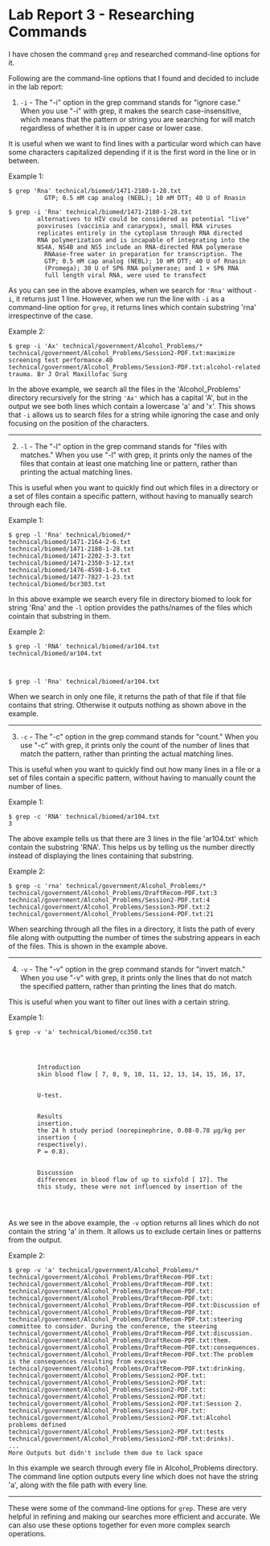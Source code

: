 # Lab Report 3 - Researching Commands

I have chosen the command `grep` and researched command-line options for it.

Following are the command-line options that I found and decided to include in the lab report:
1) `-i` - The "-i" option in the grep command stands for "ignore case." When you use "-i" with grep, it makes the search case-insensitive, which means that the pattern or string you are searching for will match regardless of whether it is in upper case or lower case.

It is useful when we want to find lines with a particular word which can have some characters capitalized depending if it is the first word in the line or in between.

Example 1:
```
$ grep 'Rna' technical/biomed/1471-2180-1-28.txt
          GTP; 0.5 mM cap analog (NEBL); 10 mM DTT; 40 U of Rnasin
          
$ grep -i 'Rna' technical/biomed/1471-2180-1-28.txt
        alternatives to HIV could be considered as potential "live"
        poxviruses (vaccinia and canarypox), small RNA viruses
        replicates entirely in the cytoplasm through RNA directed
        RNA polymerization and is incapable of integrating into the
        NS4A, NS4B and NS5 include an RNA-directed RNA polymerase
          RNAase-free water in preparation for transcription. The
          GTP; 0.5 mM cap analog (NEBL); 10 mM DTT; 40 U of Rnasin
          (Promega); 30 U of SP6 RNA polymerase; and 1 × SP6 RNA
          full length viral RNA, were used to transfect
```
As you can see in the above examples, when we search for `'Rna'` without `-i`, it returns just 1 line. However, when we run the line with `-i` as a command-line option for `grep`, it returns lines which contain substring 'rna' irrespectinve of the case. 

Example 2:
```
$ grep -i 'Ax' technical/government/Alcohol_Problems/*
technical/government/Alcohol_Problems/Session2-PDF.txt:maximize screening test performance.40
technical/government/Alcohol_Problems/Session3-PDF.txt:alcohol-related trauma. Br J Oral Maxillofac Surg
```
In the above example, we search all the files in the 'Alcohol_Problems' directory recursively for the string `'Ax'` which has a capital 'A', but in the output we see both lines which contain a lowercase 'a' and 'x'. This shows that `-i` allows us to search files for a string while ignoring the case and only focusing on the position of the characters.

***

2) `-l` - The "-l" option in the grep command stands for "files with matches." When you use "-l" with grep, it prints only the names of the files that contain at least one matching line or pattern, rather than printing the actual matching lines.

This is useful when you want to quickly find out which files in a directory or a set of files contain a specific pattern, without having to manually search through each file.

Example 1:
```
$ grep -l 'Rna' technical/biomed/*
technical/biomed/1471-2164-2-6.txt
technical/biomed/1471-2180-1-28.txt
technical/biomed/1471-2202-3-3.txt
technical/biomed/1471-2350-3-12.txt
technical/biomed/1476-4598-1-6.txt
technical/biomed/1477-7827-1-23.txt
technical/biomed/bcr303.txt
```
In this above example we search every file in directory biomed to look for string 'Rna' and the `-l` option provides the paths/names of the files which cointain that substring in them.

Example 2:
```
$ grep -l 'RNA' technical/biomed/ar104.txt
technical/biomed/ar104.txt



$ grep -l 'Rna' technical/biomed/ar104.txt

```
When we search in only one file, it returns the path of that file if that file contains that string. Otherwise it outputs nothing as shown above in the example.

***

3) `-c` - The "-c" option in the grep command stands for "count." When you use "-c" with grep, it prints only the count of the number of lines that match the pattern, rather than printing the actual matching lines.

This is useful when you want to quickly find out how many lines in a file or a set of files contain a specific pattern, without having to manually count the number of lines.

Example 1:
```
$ grep -c 'RNA' technical/biomed/ar104.txt
3
```
The above example tells us that there are 3 lines in the file 'ar104.txt' which contain the substring 'RNA'. This helps us by telling us the number directly instead of displaying the lines containing that substring.

Example 2:
```
$ grep -c 'rna' technical/government/Alcohol_Problems/*
technical/government/Alcohol_Problems/DraftRecom-PDF.txt:3
technical/government/Alcohol_Problems/Session2-PDF.txt:4
technical/government/Alcohol_Problems/Session3-PDF.txt:2
technical/government/Alcohol_Problems/Session4-PDF.txt:21
```
When searching through all the files in a directory, it lists the path of every file along with outputting the number of times the substring appears in each of the files. This is shown in the example above.

***

4) `-v` - The "-v" option in the grep command stands for "invert match." When you use "-v" with grep, it prints only the lines that do not match the specified pattern, rather than printing the lines that do match.

This is useful when you want to filter out lines with a certain string. 

Example 1:
```
$ grep -v 'a' technical/biomed/cc350.txt




        Introduction
        skin blood flow [ 7, 8, 9, 10, 11, 12, 13, 14, 15, 16, 17,


        U-test.


        Results
        insertion.
        the 24 h study period (norepinephrine, 0.08-0.78 μg/kg per
        insertion (
        respectively).
        P = 0.8).
      

        Discussion
        differences in blood flow of up to sixfold [ 17]. The
        this study, these were not influenced by insertion of the




```
As we see in the above example, the `-v` option returns all lines which do not contain the string 'a' in them. It allows us to exclude certain lines or patterns from the output. 

Example 2:
```
$ grep -v 'a' technical/government/Alcohol_Problems/*
technical/government/Alcohol_Problems/DraftRecom-PDF.txt:
technical/government/Alcohol_Problems/DraftRecom-PDF.txt:
technical/government/Alcohol_Problems/DraftRecom-PDF.txt:
technical/government/Alcohol_Problems/DraftRecom-PDF.txt:
technical/government/Alcohol_Problems/DraftRecom-PDF.txt:Discussion of
technical/government/Alcohol_Problems/DraftRecom-PDF.txt:
technical/government/Alcohol_Problems/DraftRecom-PDF.txt:steering committee to consider. During the conference, the steering
technical/government/Alcohol_Problems/DraftRecom-PDF.txt:discussion.
technical/government/Alcohol_Problems/DraftRecom-PDF.txt:them.
technical/government/Alcohol_Problems/DraftRecom-PDF.txt:consequences.
technical/government/Alcohol_Problems/DraftRecom-PDF.txt:The problem is the consequences resulting from excessive
technical/government/Alcohol_Problems/DraftRecom-PDF.txt:drinking.
technical/government/Alcohol_Problems/Session2-PDF.txt:
technical/government/Alcohol_Problems/Session2-PDF.txt:
technical/government/Alcohol_Problems/Session2-PDF.txt:
technical/government/Alcohol_Problems/Session2-PDF.txt:
technical/government/Alcohol_Problems/Session2-PDF.txt:Session 2.
technical/government/Alcohol_Problems/Session2-PDF.txt:
technical/government/Alcohol_Problems/Session2-PDF.txt:Alcohol problems defined
technical/government/Alcohol_Problems/Session2-PDF.txt:tests
technical/government/Alcohol_Problems/Session2-PDF.txt:drinks).
...
More Outputs but didn't include them due to lack space
```
In this example we search through every file in Alcohol_Problems directory. The command line option outputs every line which does not have the string 'a', along with the file path with every line.

***

These were some of the command-line options for `grep`. These are very helpful in refining and making our searches more efficient and accurate. We can also use these options together for even more complex search operations.
